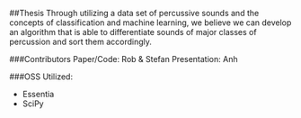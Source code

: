 ##Thesis
Through utilizing a data set of percussive sounds and the concepts of
classification and machine learning, we believe we can develop an algorithm that
is able to differentiate sounds of major classes of percussion and sort them
accordingly.

###Contributors
Paper/Code: Rob & Stefan
Presentation: Anh

###OSS Utilized:
- Essentia
- SciPy

